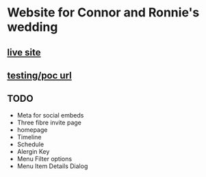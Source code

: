 # Website for Connor and Ronnie's wedding

## [live site](https://connie2026.uk)

## [testing/poc url](https://connie.nd6k.uk)

## TODO

- Meta for social embeds
- Three fibre invite page
- homepage
- Timeline
- Schedule
- Alergin Key
- Menu Filter options
- Menu Item Details Dialog
